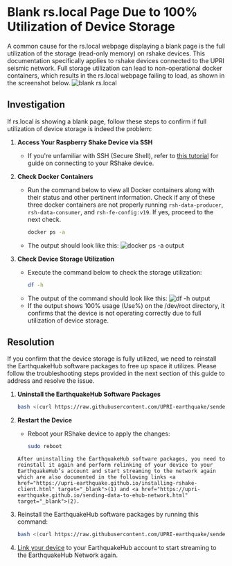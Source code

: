 Blank rs.local Page Due to 100% Utilization of Device Storage
=======================================


A common cause for the rs.local webpage displaying a blank page is the full utilization of the storage (read-only memory) on rshake devices. This documentation specifically applies to rshake devices connected to the UPRI seismic network. Full storage utilization can lead to non-operational docker containers, which results in the rs.local webpage failing to load, as shown in the screenshot below.
![blank rs.local](_build/html/assets/issues/blank-rs.local-page/blank-rs.local-page.png)


## Investigation
If rs.local is showing a blank page, follow these steps to confirm if full utilization of device storage is indeed the problem:

1. **Access Your Raspberry Shake Device via SSH**
    - If you're unfamiliar with SSH (Secure Shell), refer to <a href="https://upri-earthquake.github.io/connect-to-rshake" target="_blank">this tutorial</a> for guide on connecting to your RShake device. 

2. **Check Docker Containers**
    - Run the command below to view all Docker containers along with their status and other pertinent information. Check if any of these three docker containers are not properly running `rsh-data-producer`, `rsh-data-consumer`, and `rsh-fe-config:v19`. If yes, proceed to the next check.
        ```bash
        docker ps -a
        ```
    - The output should look like this:
        ![docker ps -a output](_build/html/assets/issues/blank-rs.local-page/docker-ps-output.png)

3. **Check Device Storage Utilization**
    - Execute the command below to check the storage utilization:
        ```bash
        df -h
        ```
    - The output of the command should look like this:
        ![df -h output](_build/html/assets/issues/blank-rs.local-page/df-h-output.png)
    - If the output shows 100% usage (Use%) on the /dev/root directory, it confirms that the device is not operating correctly due to full utilization of device storage.


## Resolution
If you confirm that the device storage is fully utilized, we need to reinstall the EarthquakeHub software packages to free up space it utilizes. Please follow the troubleshooting steps provided in the next section of this guide to address and resolve the issue.

1. **Uninstall the EarthquakeHub Software Packages**
    ```bash
    bash <(curl https://raw.githubusercontent.com/UPRI-earthquake/sender-backend/main/uninstall.sh)
    ```

2. **Restart the Device**
    - Reboot your RShake device to apply the changes:
        ```bash
        sudo reboot
        ```

    ```{note}
    After uninstalling the EarthquakeHub software packages, you need to reinstall it again and perform relinking of your device to your EarthquakeHub’s account and start streaming to the network again which are also documented in the following links <a href="https://upri-earthquake.github.io/installing-rshake-client.html" target="_blank">(1) and <a href="https://upri-earthquake.github.io/sending-data-to-ehub-network.html" target="_blank">(2).
    ```

3. Reinstall the EarthquakeHub software packages by running this command:
    ```bash
    bash <(curl https://raw.githubusercontent.com/UPRI-earthquake/sender-backend/main/uninstall.sh)
    ```

4. <a href="https://upri-earthquake.github.io/sending-data-to-ehub-network.html#device-to-account-linking" target="_blank">Link your device<a> to your EarthquakeHub account to start streaming to the EarthquakeHub Network again.
